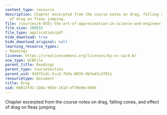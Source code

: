 ```yaml
---
content_type: resource
description: Chapter excerpted from the course notes on drag, falling cones, and effect
  of drag on fleas jumping.
file: /courses/6-055j-the-art-of-approximation-in-science-and-engineering-spring-2008/68813fd11b8a965e161def70e0ec5604_feb29.pdf
file_size: 288015
file_type: application/pdf
hide_download: true
hide_download_original: null
learning_resource_types:
- Readings
license: https://creativecommons.org/licenses/by-nc-sa/4.0/
ocw_type: OCWFile
parent_title: Readings
parent_type: CourseSection
parent_uid: 93972cdc-5ccd-7b9a-8839-db7ed3c37011
resourcetype: Document
title: Drag
uid: 68813fd1-1b8a-965e-161d-ef70e0ec5604
---
```

Chapter excerpted from the course notes on drag, falling cones, and effect of drag on fleas jumping.